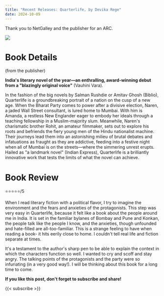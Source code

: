 ```yaml
---
title: "Recent Releases: Quarterlife, by Devika Rege"
date: 2024-10-09
---
```


Thank you to NetGalley and the publisher for an ARC.

![](https://img1.wsimg.com/isteam/ip/22d7cf68-e06d-41f5-b1ef-116b7d39ed1c/blob-fee4095.png/:/cr=t:10.67%25,l:0%25,w:100%25,h:84.27%25/rs=w:1200,h:1600,cg:true)

# Book Details
(from the publisher)

**India's literary novel of the year—an enthralling, award-winning debut from a "blazingly original voice"** (Vauhini Vara).

In the fashion of the big novels by Salman Rushdie or Amitav Ghosh (Biblio), Quarterlife is a groundbreaking portrait of a nation on the cusp of a new age. When the Bharat Party comes to power after a divisive election, Naren, a jaded Wall Street consultant, is lured home to Mumbai. With him is Amanda, a restless New Englander eager to embody her ideals through a teaching fellowship in a Muslim-majority slum. Meanwhile, Naren's charismatic brother Rohit, an amateur filmmaker, sets out to explore his roots and befriends the fiery young men of the Hindu nationalist machine. Their journeys lead them into an astonishing milieu of brutal debates and infatuations as fraught as they are addictive, feeding into a festive night when all of Mumbai is on the streets—where the simmering unrest erupts. Hailed as "a landmark novel" (Indian Express), Quarterlife is a brilliantly innovative work that tests the limits of what the novel can achieve.

# Book Review

⭐⭐⭐⭐⭐/5

When I read literary fiction with a political flavor, I try to imagine the environment and the fears and anxieties of the protagonists. This step was very easy in Quarterlife, because it felt like a book about the people around me in India. It is set in the familiar bylanes of Bombay and Pune and Konkan, the people talk like the people I know, and the anxieties, though unfounded and hate-filled are all-too-familiar. This is a strange feeling to have when reading a book- it hits eerily close to home. I couldn't tell real life and fiction separate at times. 

It's a testament to the author's sharp pen to be able to explain the context in which the characters function so well. I wanted to cry and scoff and stay angry. The talking points of the protagonists and the party were so infuriating (in a very good way!). I will be thinking about this book for a long time to come. 


**If you like this post, don't forget to subscribe and share!**

{{< subscribe >}}
